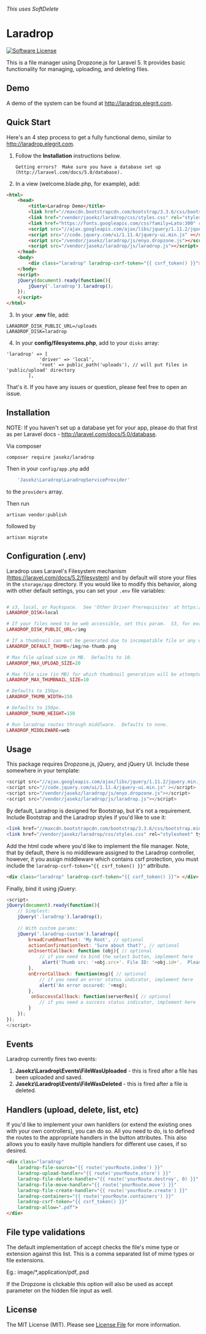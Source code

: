 *This uses SoftDelete*
# Laradrop

[![Software License][ico-license]](LICENSE.md)


This is a file manager using Dropzone.js for Laravel 5.  It provides basic functionality for managing, uploading,
and deleting files.

## Demo
A demo of the system can be found at http://laradrop.elegrit.com.

## Quick Start
Here's an 4 step process to get a fully functional demo, similar to http://laradrop.elegrit.com.


1)  Follow the **Installation**  instructions below.
    
        Getting errors?  Make sure you have a database set up (http://laravel.com/docs/5.0/database).
        
2) In a view (welcome.blade.php, for example), add:  
```html
<html>
    <head>
        <title>Laradrop Demo</title>
        <link href="//maxcdn.bootstrapcdn.com/bootstrap/3.3.6/css/bootstrap.min.css" rel="stylesheet" type="text/css">
        <link href="/vendor/jasekz/laradrop/css/styles.css" rel="stylesheet" type="text/css">
        <link href="https://fonts.googleapis.com/css?family=Lato:300" rel="stylesheet" type="text/css">
        <script src="//ajax.googleapis.com/ajax/libs/jquery/1.11.2/jquery.min.js"></script>
        <script src="//code.jquery.com/ui/1.11.4/jquery-ui.min.js" ></script>
        <script src="/vendor/jasekz/laradrop/js/enyo.dropzone.js"></script>
        <script src="/vendor/jasekz/laradrop/js/laradrop.js"></script>
    </head>
    <body>
        <div class="laradrop" laradrop-csrf-token="{{ csrf_token() }}"> </div>
    </body>
    <script>
    jQuery(document).ready(function(){
        jQuery('.laradrop').laradrop();
    });
    </script>
</html>
```

3) In your **.env** file, add:

```
LARADROP_DISK_PUBLIC_URL=/uploads
LARADROP_DISK=laradrop
```
4) In your **config/filesystems.php**, add to your `disks` array:
```
'laradrop' => [
            'driver' => 'local',
            'root' => public_path('uploads'), // will put files in 'public/upload' directory
        ],
```
That's it.  If you have any issues or question, please feel free to open an issue.

## Installation

NOTE: If you haven't set up a database yet for your app, please do that first as per Laravel docs -  http://laravel.com/docs/5.0/database.

Via composer
```
composer require jasekz/laradrop
```

Then in your `config/app.php` add 
```php
    'Jasekz\Laradrop\LaradropServiceProvider'
```    
to the `providers` array.

Then run 

    artisan vendor:publish
    
followed by

    artisan migrate

## Configuration (.env)

Laradrop uses Laravel's Filesystem mechanism (https://laravel.com/docs/5.2/filesystem) and by default will store your 
files in the `storage/app` directory.  If you would like to modify this behavior, along with other default settings, you can set your `.env` file variables:
```php

# s3, local, or Rackspace.  See 'Other Driver Prerequisites' at https://laravel.com/docs/5.2/filesystem.  Defaults to 'local'
LARADROP_DISK=local 

# If your files need to be web accessible, set this param.  S3, for example, would be 'https://s3.amazonaws.com/my-bucket'.  Defaults to the web root (public).
LARADROP_DISK_PUBLIC_URL=/img 

# If a thumbnail can not be generated due to incompatible file or any other reason, what image do you want to use? Defaults to 'vendor/jasekz/laradrop/img/genericThumbs/no-thumb.png'
LARADROP_DEFAULT_THUMB=/img/no-thumb.png

# Max file upload size in MB.  Defaults to 10.
LARADROP_MAX_UPLOAD_SIZE=20

# Max file size (in MB) for which thumbnail generation will be attempted.  If your server has an issue processing thumbs, you can lower this value.  Defaults to 10.
LARADROP_MAX_THUMBNAIL_SIZE=10

# Defaults to 150px.
LARADROP_THUMB_WIDTH=150

# Defaults to 150px.
LARADROP_THUMB_HEIGHT=150

# Run laradrop routes through middlware.  Defaults to none.
LARADROP_MIDDLEWARE=web
```
## Usage
This package requires Dropzone.js, jQuery, and jQuery UI.  Include these somewhere in your template:
``` php
<script src="//ajax.googleapis.com/ajax/libs/jquery/1.11.2/jquery.min.js"></script>
<script src="//code.jquery.com/ui/1.11.4/jquery-ui.min.js" ></script>
<script src="/vendor/jasekz/laradrop/js/enyo.dropzone.js"></script>
<script src="/vendor/jasekz/laradrop/js/laradrop.js"></script>
```

By default, Laradrop is designed for Bootstrap, but it's not a requirement.  Include Bootstrap and the Laradrop styles if you'd like to use it:
``` php
<link href="//maxcdn.bootstrapcdn.com/bootstrap/3.3.6/css/bootstrap.min.css" rel="stylesheet" type="text/css">
<link href="/vendor/jasekz/laradrop/css/styles.css" rel="stylesheet" type="text/css">
```


Add the html code where you'd like to implement the file manager.  Note, that by default, there is no middleware assigned to the Laradrop controller, however, it you assign middleware which contains csrf protection, you must include the `laradrop-csrf-token="{{ csrf_token() }}"` attribute.
``` html
<div class="laradrop" laradrop-csrf-token="{{ csrf_token() }}"> </div>
```

Finally, bind it using jQuery:
```javascript
<script>
jQuery(document).ready(function(){
    // Simplest:
    jQuery('.laradrop').laradrop();
    
    // With custom params:
    jQuery('.laradrop-custom').laradrop({
        breadCrumbRootText: 'My Root', // optional 
        actionConfirmationText: 'Sure about that?', // optional
        onInsertCallback: function (obj){ // optional 
            // if you need to bind the select button, implement here
             alert('Thumb src: '+obj.src+'. File ID: '+obj.id+'.  Please implement onInsertCallback().');
        },
        onErrorCallback: function(msg){ // optional
            // if you need an error status indicator, implement here
            alert('An error occured: '+msg);
        },
         onSuccessCallback: function(serverRes){ // optional
            // if you need a success status indicator, implement here
        }
    }); 
});
</script>
```

## Events
Laradrop currently fires two events:

1. **Jasekz\Laradrop\Events\FileWasUploaded** - this is fired after a file has been uploaded and saved.
2. **Jasekz\Laradrop\Events\FileWasDeleted** - this is fired after a file is deleted.

## Handlers (upload, delete, list, etc)
If you'd like to implement your own hanldlers (or extend the existing ones with your own controllers), you can do so.  All you need to do, is to defined the routes to the appropriate handlers in the button attributes.  This also allows you to easily have multiple handlers for different use cases, if so desired.
``` html
<div class="laradrop"
    laradrop-file-source="{{ route('yourRoute.index') }}" 
    laradrop-upload-handler="{{ route('yourRoute.store') }}"
    laradrop-file-delete-handler="{{ route('yourRoute.destroy', 0) }}"
    laradrop-file-move-handler="{{ route('yourRoute.move') }}"
    laradrop-file-create-handler="{{ route('yourRoute.create') }}"
    laradrop-containers="{{ route('yourRoute.containers') }}"
    laradrop-csrf-token="{{ csrf_token() }}"
    laradrop-allow=".pdf">
</div>
```
## File type validations
The default implementation of accept checks the file's mime type or extension against this list. This is a comma separated list of mime types or file extensions.

Eg.: image/*,application/pdf,.psd

If the Dropzone is clickable this option will also be used as accept parameter on the hidden file input as well.

## License

The MIT License (MIT). Please see [License File](LICENSE.md) for more information.



[ico-license]: https://img.shields.io/badge/license-MIT-brightgreen.svg?style=flat-square
